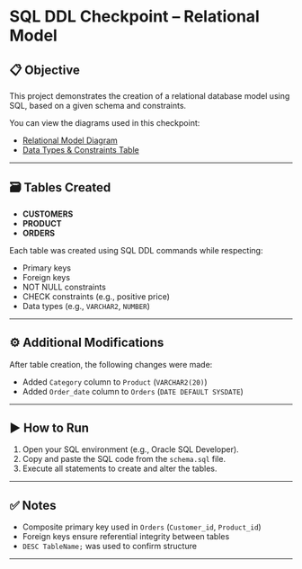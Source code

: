 # SQL DDL Checkpoint – Relational Model

## 📋 Objective

This project demonstrates the creation of a relational database model using SQL, based on a given schema and constraints.

You can view the diagrams used in this checkpoint:

- [Relational Model Diagram](https://i.imgur.com/aZeHhHe.png)
- [Data Types & Constraints Table](https://i.imgur.com/vx1xFvS.png)

---

## 🗃️ Tables Created

- **CUSTOMERS**
- **PRODUCT**
- **ORDERS**

Each table was created using SQL DDL commands while respecting:
- Primary keys
- Foreign keys
- NOT NULL constraints
- CHECK constraints (e.g., positive price)
- Data types (e.g., `VARCHAR2`, `NUMBER`)

---

## ⚙️ Additional Modifications

After table creation, the following changes were made:

- Added `Category` column to `Product` (`VARCHAR2(20)`)
- Added `Order_date` column to `Orders` (`DATE DEFAULT SYSDATE`)

---

## ▶️ How to Run

1. Open your SQL environment (e.g., Oracle SQL Developer).
2. Copy and paste the SQL code from the `schema.sql` file.
3. Execute all statements to create and alter the tables.

---

## ✅ Notes

- Composite primary key used in `Orders` (`Customer_id`, `Product_id`)
- Foreign keys ensure referential integrity between tables
- `DESC TableName;` was used to confirm structure

---



